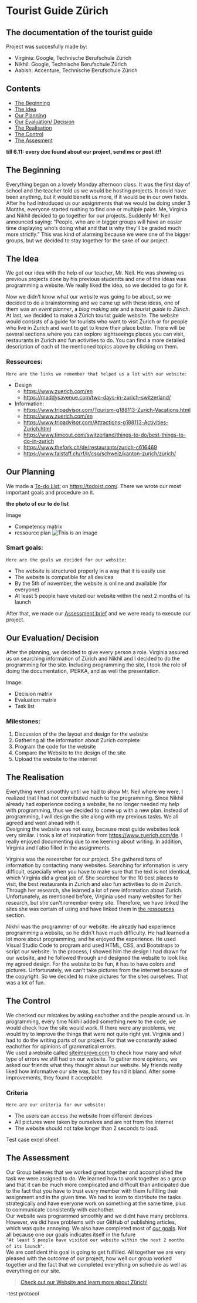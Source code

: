 # Tourist Guide Zürich
## The documentation of the tourist guide

Project was succesfully made by:
- Virginia: Google, Technische Berufschule Zürich
- Nikhil: Google, Technische Berufschule Zürich
- Aabish: Accenture, Technische Berufschule Zürich

## Contents
- [The Beginning](#thebeginning)
- [The Idea](#theidea)
- [Our Planning](#theplanning)
- [Our Evaluation/ Decision](#theevalanddec)
- [The Realisation](#therealisation)
- [The Control](#thecontrol)
- [The Assesment](#theassesment)


**till 6.11:**
**every doc found about our project, send me or post it!!**

<a name="thebeginning"></a>
## The Beginning
Everything began on a lovely Monday afternoon class. It was the first day of school and the teacher told us we would be hosting projects. It could have been anything, but it would benefit us more, if it would be in our own fields. 
After he had introduced us our assignments that we would be doing under 3 Months, everyone started rushing to find one or multiple pairs. Me, Virginia and Nikhil decided to go together for our projects. Suddenly Mr Neil announced saying: “People, who are in bigger groups will have an easier time displaying who’s doing what and that is why they’ll be graded much more strictly.” This was kind of alarming because we were one of the bigger groups, but we decided to stay together for the sake of our project.

<a name="theidea"></a>
## The Idea
We got our idea with the help of our teacher, Mr. Neil. He was showing us previous projects done by his previous studentts and one of the ideas was programming a website. We really liked the idea, so we decided to go for it.

Now we didn’t know what our website was going to be about, so we decided to do a brainstorming and we came up with these ideas, one of them was an *event planner*, a *blog making site* and a *tourist guide to Zürich*. At last, we decided to make a Zürich tourist guide website. 
The website would consists of a guide for tourists who want to visit Zurich or for people who live in Zurich and want to get to know their place better.
There will be several sections where you can explore sightseeings places you can visit, restaurants in Zurich and fun activities to do.
You can find a more detailed description of each of the mentioned topics above by clicking on them.

### Ressources: <a name="ther"></a>
```Here are the links we remember that helped us a lot with our website:```
- Design
  - https://www.zuerich.com/en
  - https://maddysavenue.com/two-days-in-zurich-switzerland/
- Information: 
  - https://www.tripadvisor.com/Tourism-g188113-Zurich-Vacations.html
  - https://www.zuerich.com/en
  - https://www.tripadvisor.com/Attractions-g188113-Activities-Zurich.html
  - https://www.timeout.com/switzerland/things-to-do/best-things-to-do-in-zurich
  - https://www.thefork.ch/de/restaurants/zurich-c616469
  - https://www.falstaff.ch/rf/lr/cso/schweiz/kanton-zurich/zurich/

<a name="theplanning"></a>
## Our Planning
We made a [To-do List:](https://todoist.com/API/v9.0/import/project_from_url?t_url=https%3A%2F%2Fd1aspxi4rjqbaz.cloudfront.net%2F1e6dcf9bda9bd78f5e18da0de6edeca8_TBZ%2520Website%2520Project.csv) on https://todoist.com/. There we wrote our most important goals and procedure on it.

**the photo of our to do list**

Image
-	Competency matrix
- ressource plan 
![This is an image](/../main/Documentation/asssignment_images/tgz-website-plan.png)<br>



### Smart goals:<a name="thegoals"></a>
```Here are the goals we decided for our website:```
- The website is structured properly in a way that it is easily use
- The website is compatible for all devices
- By the 5th of november, the website is online and available (for everyone)
- At least 5 people have visited our website within the next 2 months of its launch

 After that, we made our [Assessment brief](https://docs.google.com/document/d/1eTr6faLNu0i9bR0ShboSFeq028kOjQ7R/edit?usp=sharing&ouid=101317544645534986868&rtpof=true&sd=true) and we were ready to execute our project.
 
<a name="theevalanddec"></a>
## Our Evaluation/ Decision 
After the planning, we decided to give every person a role. Virginia assured us on searching information of Zürich and Nikhil and I decided to do the programming for the site. Including programming the site, I took the role of doing the documentation, IPERKA, and as well the presentation. 

Image:
-	Decision matrix
-	Evaluation matrix
-	Task list

### Milestones:
1. Discussion of the the layout and design for the website
2. Gathering all the information about Zurich complete
3. Program the code for the website
4. Compare the Website to the design of the site
5. Upload the website to the internet

<a name="therealisation"></a>
## The Realisation
Everything went smoothly until we had to show Mr. Neil where we were. I realized that I had not contributed much to the programming. Since Nikhil already had experience coding a website, he no longer needed my help with programming, thus we decided to come up with a new plan. Instead of programming, I will design the site along with my previous tasks. We all agreed and went ahead with it.<br>
Designing the website was not easy, because most guide websites look very similar. I took a lot of inspiration from https://www.zuerich.com/de. I really enjoyed documenting due to me keening about writing. In addition, Virginia and I also filled in the assignments.

Virginia was the researcher for our project. She gathered tons of information by contacting many websites. Searching for information is very difficult, especially when you have to make sure that the text is not identical, which Virginia did a great job of. She searched for the 10 best places to visit, the best restaurants in Zurich and also fun activities to do in Zurich. Through her research, she learned a lot of new information about Zurich. Unfortunately, as mentioned before, Virginia used many websites for her research, but she can't remember every site. Therefore, we have linked the sites she was certain of using and have linked them in [the ressources](#ther) section. 

Nikhil was the programmer of our website. He already had experience programming a website, so he didn't have much difficulty. He had learned a lot more about programming, and he enjoyed the experience. He used Visual Studio Code to program and used HTML, CSS, and Bootstraps to script our website. In the process, I showed him the design I had drawn for our website, and he followed through and designed the website to look like my agreed design. 
For the website to be fun, it has to have colors and pictures. Unfortunately, we can't take pictures from the internet because of the copyright. So we decided to make pictures for the sites ourselves. That was a lot of fun.

<a name="thecontrol"></a>
## The Control
We checked our mistakes by asking eachother and the people around us. 
In programming, every time Nikhil added something new to the code, we would check how the site would work. If there were any problems, we would try to improve the things that were not quite right yet. Virginia and I had to do the writing parts of our project. For that we constantly asked eachother for opinions of grammatical errors.<br>
We used a website called [siteimprove.com](https://www.siteimprove.com/) to check how many and what type of errors we still had on our website. To gather more opinions, we asked our friends what they thought about our website. My friends really liked how informative our site was, but they found it bland. After some improvements, they found it acceptable.

### Criteria 
```Here are our criteria for our website:```
- The users can access the website from different devices
- All pictures were taken by ourselves and are not from the Internet
- The website should not take longer than 2 seconds to load.

Test case excel sheet

<a name="theassesment"></a>
## The Assessment
Our Group believes that we worked great together and accomplished the task we were assigned to do. We learned how to work together as a group and that it can be much more complicated and difficult than anticipated due to the fact that you have to trust every member with them fulfilling their assignment and in the given time. We had to learn to distribute the tasks strategically and have everyone work on something at the same time, plus to communicate consistently with eachother.</br>
Our website was programmed smoothly and we didnt have many problems. However, we did have problems with our GitHub of publishing articles, which was quite annoying. We also have completed most of [our goals](#thegoals). Not all because one our goals indicates itself in the future </br>
```"At least 5 people have visited our website within the next 2 months of its launch"```. </br>
We are confident this goal is going to get fulfilled.
All together we are very pleased with the outcome of our project, how well our group worked together and the fact that we completed everything on schedule as well as everything on our site.

> [Check out our Website and learn more about Zürich!](https://tourist-guide-zurich.web.app/)

-test protocol
